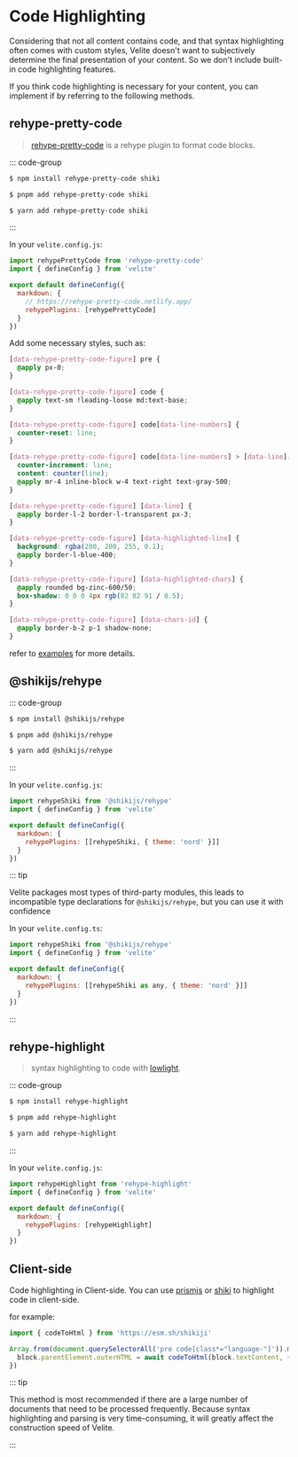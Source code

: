 # Code Highlighting

Considering that not all content contains code, and that syntax highlighting often comes with custom styles, Velite doesn't want to subjectively determine the final presentation of your content. So we don't include built-in code highlighting features.

If you think code highlighting is necessary for your content, you can implement if by referring to the following methods.

## rehype-pretty-code

> [rehype-pretty-code](https://rehype-pretty-code.netlify.app) is a rehype plugin to format code blocks.

::: code-group

```sh [npm]
$ npm install rehype-pretty-code shiki
```

```sh [pnpm]
$ pnpm add rehype-pretty-code shiki
```

```sh [yarn]
$ yarn add rehype-pretty-code shiki
```

:::

In your `velite.config.js`:

```js
import rehypePrettyCode from 'rehype-pretty-code'
import { defineConfig } from 'velite'

export default defineConfig({
  markdown: {
    // https://rehype-pretty-code.netlify.app/
    rehypePlugins: [rehypePrettyCode]
  }
})
```

Add some necessary styles, such as:

```css
[data-rehype-pretty-code-figure] pre {
  @apply px-0;
}

[data-rehype-pretty-code-figure] code {
  @apply text-sm !leading-loose md:text-base;
}

[data-rehype-pretty-code-figure] code[data-line-numbers] {
  counter-reset: line;
}

[data-rehype-pretty-code-figure] code[data-line-numbers] > [data-line]::before {
  counter-increment: line;
  content: counter(line);
  @apply mr-4 inline-block w-4 text-right text-gray-500;
}

[data-rehype-pretty-code-figure] [data-line] {
  @apply border-l-2 border-l-transparent px-3;
}

[data-rehype-pretty-code-figure] [data-highlighted-line] {
  background: rgba(200, 200, 255, 0.1);
  @apply border-l-blue-400;
}

[data-rehype-pretty-code-figure] [data-highlighted-chars] {
  @apply rounded bg-zinc-600/50;
  box-shadow: 0 0 0 4px rgb(82 82 91 / 0.5);
}

[data-rehype-pretty-code-figure] [data-chars-id] {
  @apply border-b-2 p-1 shadow-none;
}
```

refer to [examples](https://github.com/zce/velite/blob/main/examples/nextjs/velite.config.ts) for more details.

## @shikijs/rehype

::: code-group

```sh [npm]
$ npm install @shikijs/rehype
```

```sh [pnpm]
$ pnpm add @shikijs/rehype
```

```sh [yarn]
$ yarn add @shikijs/rehype
```

:::

In your `velite.config.js`:

```js
import rehypeShiki from '@shikijs/rehype'
import { defineConfig } from 'velite'

export default defineConfig({
  markdown: {
    rehypePlugins: [[rehypeShiki, { theme: 'nord' }]]
  }
})
```

::: tip

Velite packages most types of third-party modules, this leads to incompatible type declarations for `@shikijs/rehype`, but you can use it with confidence

In your `velite.config.ts`:

```js
import rehypeShiki from '@shikijs/rehype'
import { defineConfig } from 'velite'

export default defineConfig({
  markdown: {
    rehypePlugins: [[rehypeShiki as any, { theme: 'nord' }]]
  }
})
```

:::

## rehype-highlight

> syntax highlighting to code with [lowlight](https://github.com/wooorm/lowlight).

::: code-group

```sh [npm]
$ npm install rehype-highlight
```

```sh [pnpm]
$ pnpm add rehype-highlight
```

```sh [yarn]
$ yarn add rehype-highlight
```

:::

In your `velite.config.js`:

```js
import rehypeHighlight from 'rehype-highlight'
import { defineConfig } from 'velite'

export default defineConfig({
  markdown: {
    rehypePlugins: [rehypeHighlight]
  }
})
```

## Client-side

Code highlighting in Client-side. You can use [prismjs](https://prismjs.com) or [shiki](https://shiki.matsu.io) to highlight code in client-side.

for example:

```js
import { codeToHtml } from 'https://esm.sh/shikiji'

Array.from(document.querySelectorAll('pre code[class*="language-"]')).map(async block => {
  block.parentElement.outerHTML = await codeToHtml(block.textContent, { lang: block.className.slice(9), theme: 'nord' })
})
```

::: tip

This method is most recommended if there are a large number of documents that need to be processed frequently. Because syntax highlighting and parsing is very time-consuming, it will greatly affect the construction speed of Velite.

:::
